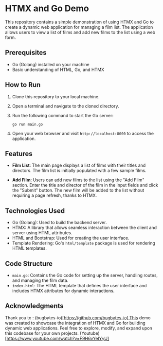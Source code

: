 

# HTMX and Go Demo

This repository contains a simple demonstration of using HTMX and Go to create a dynamic web application for managing a film list. The application allows users to view a list of films and add new films to the list using a web form.

## Prerequisites

- Go (Golang) installed on your machine
- Basic understanding of HTML, Go, and HTMX

## How to Run

1. Clone this repository to your local machine.

2. Open a terminal and navigate to the cloned directory.

3. Run the following command to start the Go server:
   ```
   go run main.go
   ```

4. Open your web browser and visit `http://localhost:8000` to access the application.

## Features

- **Film List**: The main page displays a list of films with their titles and directors. The film list is initially populated with a few sample films.

- **Add Film**: Users can add new films to the list using the "Add Film" section. Enter the title and director of the film in the input fields and click the "Submit" button. The new film will be added to the list without requiring a page refresh, thanks to HTMX.

## Technologies Used

- Go (Golang): Used to build the backend server.
- HTMX: A library that allows seamless interaction between the client and server using HTML attributes.
- HTML and Bootstrap: Used for creating the user interface.
- Template Rendering: Go's `html/template` package is used for rendering HTML templates.

## Code Structure

- `main.go`: Contains the Go code for setting up the server, handling routes, and managing the film data.
- `index.html`: The HTML template that defines the user interface and includes HTMX attributes for dynamic interactions.

## Acknowledgments

Thank you to : (bugbytes-io)[https://github.com/bugbytes-io].This demo was created to showcase the integration of HTMX and Go for building dynamic web applications. Feel free to explore, modify, and expand upon this codebase for your own projects. (Youtube)[https://www.youtube.com/watch?v=F9H6vYelYyU]
